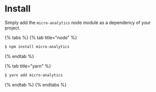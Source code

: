 # Install

Simply add the `micro-analytics` node module as a dependency of your project.

{% tabs %}
{% tab title="node" %}
```bash
$ npm install micro-analytics
```
{% endtab %}

{% tab title="yarn" %}
```bash
$ yarn add micro-analytics
```
{% endtab %}
{% endtabs %}


